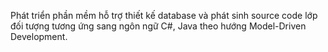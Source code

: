 Phát triển phần mềm hỗ trợ thiết kế database và phát sinh source code lớp đối tượng tương ứng
sang ngôn ngữ C#, Java theo hướng Model-Driven Development.
